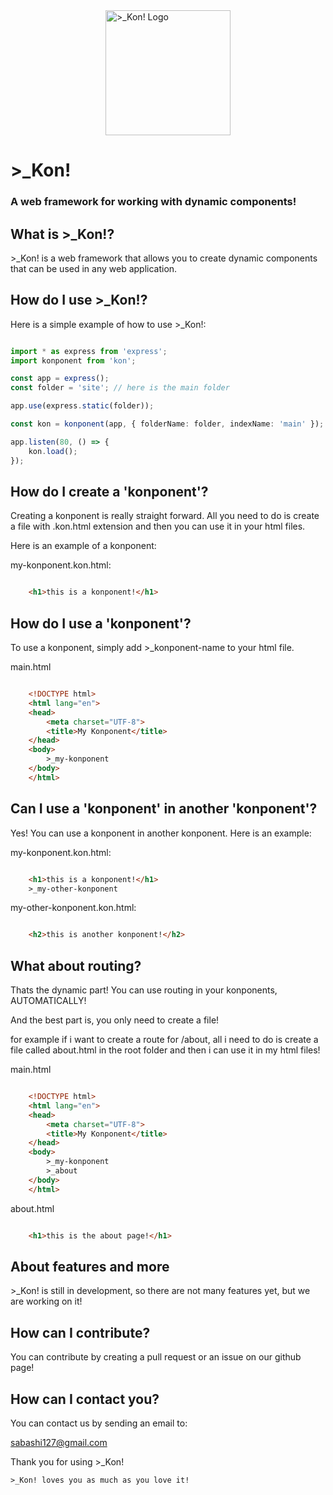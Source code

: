 <img src="https://github.com/samuel-baron/Kon/blob/main/images/kon-logo.png" alt=">_Kon! Logo" style="width:200px; height:200px; display: block; margin-left: auto; margin-right: auto;">

# >_Kon!
### A web framework for working with dynamic components!

## What is >_Kon!?

\>_Kon! is a web framework that allows you to create dynamic components that can be used in any web application.

## How do I use >_Kon!?

Here is a simple example of how to use >_Kon!:

```typescript

import * as express from 'express';
import konponent from 'kon';

const app = express();
const folder = 'site'; // here is the main folder

app.use(express.static(folder));

const kon = konponent(app, { folderName: folder, indexName: 'main' }); // indexName is the main html file

app.listen(80, () => {
	kon.load();
});

```

## How do I create a 'konponent'?

Creating a konponent is really straight forward. All you need to do is create a file with .kon.html extension and then you can use it in your html files.

Here is an example of a konponent:

my-konponent.kon.html:

```html

	<h1>this is a konponent!</h1>

```

## How do I use a 'konponent'?

To use a konponent, simply add >_konponent-name to your html file.

main.html

```html

	<!DOCTYPE html>
	<html lang="en">
	<head>
		<meta charset="UTF-8">
		<title>My Konponent</title>
	</head>
	<body>
		>_my-konponent
	</body>
	</html>

```

## Can I use a 'konponent' in another 'konponent'?

Yes! You can use a konponent in another konponent. Here is an example:

my-konponent.kon.html:

```html

	<h1>this is a konponent!</h1>
	>_my-other-konponent

```

my-other-konponent.kon.html:

```html

	<h2>this is another konponent!</h2>

```

## What about routing?

Thats the dynamic part! You can use routing in your konponents, AUTOMATICALLY!

And the best part is, you only need to create a file!

for example if i want to create a route for /about, all i need to do is create a file called about.html in the root folder and then i can use it in my html files!

main.html

```html

	<!DOCTYPE html>
	<html lang="en">
	<head>
		<meta charset="UTF-8">
		<title>My Konponent</title>
	</head>
	<body>
		>_my-konponent
		>_about
	</body>
	</html>

```

about.html

```html

	<h1>this is the about page!</h1>

```

## About features and more

\>_Kon! is still in development, so there are not many features yet, but we are working on it!

## How can I contribute?

You can contribute by creating a pull request or an issue on our github page!

## How can I contact you?  

You can contact us by sending an email to:

sabashi127@gmail.com

Thank you for using >_Kon!

```
>_Kon! loves you as much as you love it!
```